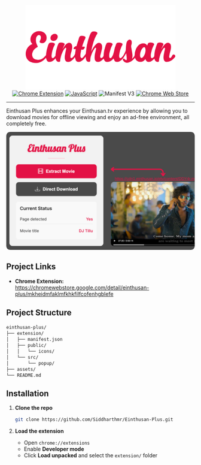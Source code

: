 <div align="center">
  <img src="assets/logo.png" width="400"/>
</div>
<div align="center">
  <a href="https://developer.chrome.com/docs/extensions/" target="_blank" rel="noreferrer"><img src="https://img.shields.io/badge/Chrome--Extension-blue?logo=google-chrome" alt="Chrome Extension"></a>
  <a href="https://developer.mozilla.org/en-US/docs/Web/JavaScript" target="_blank" rel="noreferrer"><img src="https://img.shields.io/badge/JavaScript-F7DF1E?logo=javascript&logoColor=black" alt="JavaScript"></a>
  <img src="https://img.shields.io/badge/Manifest%20V3-lightgrey?logo=google-chrome&logoColor=white" alt="Manifest V3">
  <a href="https://chromewebstore.google.com/detail/einthusan-plus/mkheidmfaklmfkhkfilfcofenhgblefe" target="_blank" rel="noreferrer"><img src="https://img.shields.io/chrome-web-store/v/mkheidmfaklmfkhkfilfcofenhgblefe.svg?logo=google-chrome&logoColor=white&label=Chrome%20Web%20Store" alt="Chrome Web Store"></a>
</div>

---

Einthusan Plus enhances your Einthusan.tv experience by allowing you to download movies for offline viewing and enjoy an ad-free environment, all completely free.

<div align="center">
  <img src="assets/ss.png" alt="Einthusan Plus Screenshot" width="600"/>
</div>

## Project Links

-   **Chrome Extension:** https://chromewebstore.google.com/detail/einthusan-plus/mkheidmfaklmfkhkfilfcofenhgblefe


## Project Structure

```text
einthusan-plus/
├── extension/
│   ├── manifest.json
│   ├── public/
│   │   └── icons/
│   └── src/
│       └── popup/
├── assets/
└── README.md
```

## Installation

1. **Clone the repo**

    ```bash
    git clone https://github.com/Siddharthmr/Einthusan-Plus.git
    ```

2. **Load the extension**

    - Open `chrome://extensions`
    - Enable **Developer mode**
    - Click **Load unpacked** and select the `extension/` folder